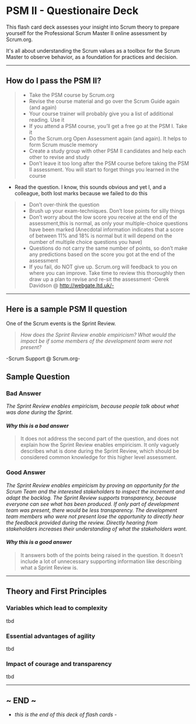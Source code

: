 PSM II - Questionaire Deck
=====================
This flash card deck assesses your insight into Scrum theory to prepare yourself for the Professional Scrum Master II online assessment by Scrum.org.

It's all about understanding the Scrum values as a toolbox for the Scrum Master to observe behavior, as a foundation for practices and decision.

----

## How do I pass the PSM II?
>- Take the PSM course by Scrum.org
>- Revise the course material and go over the Scrum Guide again (and again)
>- Your course trainer will probably give you a list of additional reading. Use it
>- If you attend a PSM course, you’ll get a free go at the PSM I. Take it
>- Do the Scrum.org Open Assessment again (and again). It helps to form Scrum muscle memory
>- Create a study group with other PSM II candidates and help each other to revise and study
>- Don’t leave it too long after the PSM course before taking the PSM II assessment. You will start to forget things you learned in the course
- Read the question. I know, this sounds obvious and yet I, and a colleague, both lost marks because we failed to do this
>- Don’t over-think the question
>- Brush up your exam-techniques. Don’t lose points for silly things
>- Don’t worry about the low score you receive at the end of the assessment,this is normal, as only your multiple-choice questions have been marked (Anecdotal information indicates that a score of between 11% and 18% is normal but it will depend on the number of multiple choice questions you have)
>- Questions do not carry the same number of points, so don’t make any predictions based on the score you got at the end of the assessment
>- If you fail, do NOT give up. Scrum.org will feedback to you on where you can improve. Take time to review this thoroughly then draw up a plan to revise and re-sit the assessment
-Derek Davidson @ http://webgate.ltd.uk/-

----

## Here is a sample PSM II question
One of the Scrum events is the Sprint Review.
>*How does the Sprint Review enable empiricism?*
>*What would the impact be if some members of the development team were not present?*

-Scrum Support @ Scrum.org-

## Sample Question

### Bad Answer
*The Sprint Review enables empiricism, because people talk about what was done during the Sprint.*

#### *Why this is a bad answer*
>It does not address the second part of the question, and does not explain how the Sprint Review enables empiricism. It only vaguely describes what is done during the Sprint Review, which should be considered common knowledge for this higher level assessment. 

### Good Answer
*The Sprint Review enables empiricism by proving an opportunity for the Scrum Team and the interested stakeholders to inspect the increment and adapt the backlog. The Sprint Review supports transparency, because everyone can see what has been produced.*
*If only part of development team was present, there would be less transparency. The development team members who were not present lose the opportunity to directly hear the feedback provided during the review. Directly hearing from stakeholders increases their understanding of what the stakeholders want.*

#### *Why this is a good answer*
>It answers both of the points being raised in the question. It doesn’t include a lot of unnecessary supporting information like describing what a Sprint Review is.

----

## Theory and First Principles

### Variables which lead to complexity
tbd

### Essential advantages of agility
tbd

### Impact of courage and transparency
tbd

----

## ~ END ~
- *this is the end of this deck of flash cards* -
